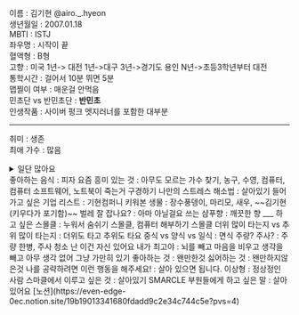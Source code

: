 이름 : 김기현 @airo._.hyeon   
생년월일 : 2007.01.18   
MBTI : ISTJ   
좌우명 : 시작이 끝   
혈액형 : B형   
고향 : 미국 1년-> 대전 1년->대구 3년->경기도 용인 N년->초등3학년부터 대전   
통학시간 : 걸어서 10분 뛰면 5분   
맵찔이 여부 : 매운걸 안먹음   
민초단 vs 반민초단 : **반민초**    
인생작품 : 사이버 펑크 엣지러너를 포함한 대부분    
___
취미 : 생존   
최애 가수 :  많음
<details><summary>일단 많아요</summary>
<p>
도규, 로시, 루루, 미로, 밍기뉴, 박소은, 반설희, 백아, 백예린, 볼빨간사춘기, 아이브, 아이오보이, 애주레버, 에메, 연서, 요루시카, 용용, 우예린, 유다빈밴드, 유크, 윤마치, 윤하, 음율, 이바다, 이범준, 이츠, 정우, 쿠미라. 한로로, Acy blu, Ado, aespa, aimyon, ano, aogumo, area fumatori, asmi, atarayo, boywithuke, chakura, conton candy, EB, Haku, Kairi yagi, lubless, maiban yurete skirt, mana, matsuri, monthly shonen irony, mukeikaku, QWER, rassemble등등
</p></details>
좋아하는 음식 : 피자   
요즘 흥미 있는 것 : 아무도 모르는 가수 찾기, 농구, 수영, 컴퓨터, 컴퓨터 소프트웨어, 노트북이 죽는거 구경하기   
나만의 스트레스 해소법 : 살아있기   
들어가고 싶은 기업 리스트 : 기현컴퍼니   
키워본 생물 : 장수풍뎅이, 마리모, 새우, ~~김기현(키우다가 포기함)~~   
벌레 잘 잡나요? : 아마 아닐걸요
쓰는 샴푸향 : 깨끗한 향   
___
하고 싶은 스몰클 : 누워서 숨쉬기 스몰클, 컴퓨터 해부하기 스몰클   
더위 많이 타는지 vs 추위 많이 타는지 : 더위도 타고 추위도 타요   
중식 vs 양식 vs 일식 : 면식   
주량? 주사? : 주량 한병, 주사 청소   
난 이건 자신 있어요 내가 최고야 : 뇌를 빼고 마음을 비우고 생각을 빼고 아무 생각 없어 그냥 가만히 있기   
좋아하는 것 : 왠만한것   
싫어하는 것 : 왠만하지않은것   
나를 공략하려면 이런 행동을 해주세요! : 살아 있으면 됩니다.   
이상형 : 정상정인 사람   
스마클에서 이루고 싶은 것 : 살아있기   
SMARCLE 부원들에게 하고 싶은 말 : 살아있어요  [노션](https://even-edge-0ec.notion.site/19b19013341680fdadd9c2e34c744c5e?pvs=4)   
